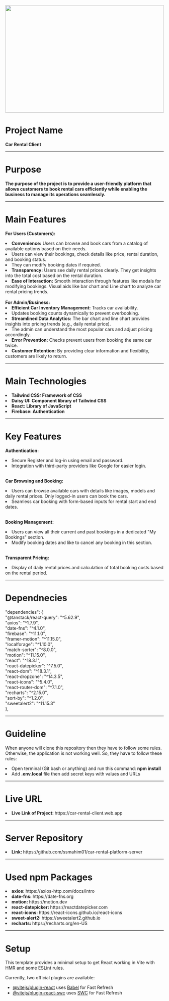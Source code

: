 <div align="center">
  <img width="100%" height="340" src="https://i.ibb.co.com/N2dWNSj/car-rental.png"  />
</div>

# Project Name

<b>Car Rental Client</b>
<hr>

# Purpose

<b>The purpose of the project is to provide a user-friendly platform that allows customers to book rental cars efficiently while enabling the business to manage its operations seamlessly.</b>
<hr>

# Main Features

<b>For Users (Customers):</b>
<li><b>Convenience:</b> Users can browse and book cars from a catalog of available options based on their needs.</li>

<li>Users can view their bookings, check details like price, rental duration, and booking status.</li>
<li>They can modify booking dates if required.</li>

<li><b>Transparency:</b>
Users see daily rental prices clearly.
They get insights into the total cost based on the rental duration.</li>
<li><b>Ease of Interaction:</b> 
Smooth interaction through features like modals for modifying bookings.
Visual aids like bar chart and Line chart to analyze car rental pricing trends.</li>
<br>
<b>For Admin/Business:</b>
<li><b>Efficient Car Inventory Management:</b>
Tracks car availability.</li>
<li>Updates booking counts dynamically to prevent overbooking.</li>
<li><b>Streamlined Data Analytics:</b> 
The bar chart and line chart provides insights into pricing trends (e.g., daily rental price). </li>
<li>The admin can understand the most popular cars and adjust pricing accordingly.</li>
<li><b>Error Prevention:</b> 
Checks prevent users from booking the same car twice.</li>
<li><b>Customer Retention:</b> 
By providing clear information and flexibility, customers are likely to return.</li>
<hr>

# Main Technologies

<li><b>Tailwind CSS: Framework of CSS</b></li>
<li><b>Daisy UI: Component library of Tailwind CSS</b></li>
<li><b>React: Library of JavaScript</b></li>
<li><b>Firebase: Authentication</b></li>
<hr>

# Key Features

<b>Authentication:</b><br>
<li>Secure Register and log-in using email and password.</li>
<li>Integration with third-party providers like Google for easier login.</li>
<br>

<b>Car Browsing and Booking:</b><br>
<li>Users can browse available cars with details like images, models and daily rental prices. Only logged-in users can book the cars.</li>
<li>Seamless car booking with form-based inputs for rental start and end dates.</li>
<br>

<b>Booking Management:</b><br>
<li>Users can view all their current and past bookings in a dedicated "My Bookings" section.</li>
<li>Modify booking dates and like to cancel any booking in this section.</li>
<br>

<b>Transparent Pricing: </b>
<li>Display of daily rental prices and calculation of total booking costs based on the rental period.</li>

<hr>

# Dependnecies

"dependencies": {
  <br>
    "@tanstack/react-query": "^5.62.9",
    <br>
    "axios": "^1.7.9",
      <br>
    "date-fns": "^4.1.0",
      <br>
    "firebase": "^11.1.0",
      <br>
    "framer-motion": "^11.15.0",
      <br>
    "localforage": "^1.10.0",
      <br>
    "match-sorter": "^8.0.0",
      <br>
    "motion": "^11.15.0",
      <br>
    "react": "^18.3.1",
      <br>
    "react-datepicker": "^7.5.0",
      <br>
    "react-dom": "^18.3.1",
      <br>
    "react-dropzone": "^14.3.5",
      <br>
    "react-icons": "^5.4.0",
      <br>
    "react-router-dom": "^7.1.0",
      <br>
    "recharts": "^2.15.0",
      <br>
    "sort-by": "^1.2.0",
      <br>
    "sweetalert2": "^11.15.3"
      <br>
  },

  <hr>

# Guideline

When anyone will clone this repository then they have to follow some rules. Otherwise, the application is not working well. So, they have to follow these rules: 
<li>Open terminal (Git bash or anything) and run this command: <b>npm install</b></li>
<li>Add <b>.env.local</b> file then add secret keys with values and URLs</li>
<hr>

# Live URL

<li><b>Live Link of Project: </b>https://car-rental-client.web.app</li>
<hr>

# Server Repository

<li><b>Link: </b>https://github.com/ssmahim01/car-rental-platform-server</li>
<hr>

# Used npm Packages

<li><b>axios: </b>https://axios-http.com/docs/intro</li>
<li><b>date-fns: </b>https://date-fns.org</li>
<li><b>motion: </b>https://motion.dev</li>
<li><b>react-datepicker: </b>https://reactdatepicker.com</li>
<li><b>react-icons: </b>https://react-icons.github.io/react-icons</li>
<li><b>sweet-alert2: </b>https://sweetalert2.github.io</li>
<li><b>recharts: </b>https://recharts.org/en-US</li>

<hr>

# Setup

This template provides a minimal setup to get React working in Vite with HMR and some ESLint rules.

Currently, two official plugins are available:

- [@vitejs/plugin-react](https://github.com/vitejs/vite-plugin-react/blob/main/packages/plugin-react/README.md) uses [Babel](https://babeljs.io/) for Fast Refresh
- [@vitejs/plugin-react-swc](https://github.com/vitejs/vite-plugin-react-swc) uses [SWC](https://swc.rs/) for Fast Refresh
